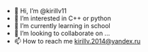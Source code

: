 - 👋 Hi, I’m @kirillv11
- 👀 I’m interested in C++ or python
- 🌱 I’m currently learning in school
- 💞️ I’m looking to collaborate on ...
- 📫 How to reach me kirillv.2014@yandex.ru

<!---
kirillv11/kirillv11 is a ✨ special ✨ repository because its `README.md` (this file) appears on your GitHub profile.
You can click the Preview link to take a look at your changes.
--->

